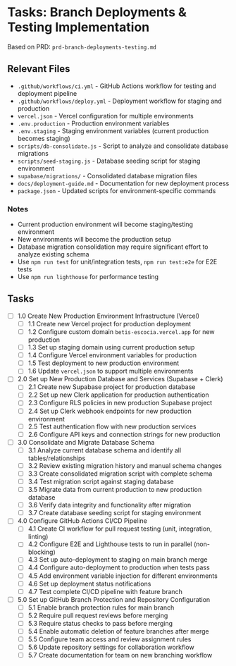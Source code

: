 # Tasks: Branch Deployments & Testing Implementation

Based on PRD: `prd-branch-deployments-testing.md`

## Relevant Files

- `.github/workflows/ci.yml` - GitHub Actions workflow for testing and deployment pipeline
- `.github/workflows/deploy.yml` - Deployment workflow for staging and production
- `vercel.json` - Vercel configuration for multiple environments
- `.env.production` - Production environment variables  
- `.env.staging` - Staging environment variables (current production becomes staging)
- `scripts/db-consolidate.js` - Script to analyze and consolidate database migrations
- `scripts/seed-staging.js` - Database seeding script for staging environment
- `supabase/migrations/` - Consolidated database migration files
- `docs/deployment-guide.md` - Documentation for new deployment process
- `package.json` - Updated scripts for environment-specific commands

### Notes

- Current production environment will become staging/testing environment
- New environments will become the production setup
- Database migration consolidation may require significant effort to analyze existing schema
- Use `npm run test` for unit/integration tests, `npm run test:e2e` for E2E tests
- Use `npm run lighthouse` for performance testing

## Tasks

- [ ] 1.0 Create New Production Environment Infrastructure (Vercel)
  - [ ] 1.1 Create new Vercel project for production deployment
  - [ ] 1.2 Configure custom domain `betis-escocia.vercel.app` for new production
  - [ ] 1.3 Set up staging domain using current production setup
  - [ ] 1.4 Configure Vercel environment variables for production
  - [ ] 1.5 Test deployment to new production environment
  - [ ] 1.6 Update `vercel.json` to support multiple environments

- [ ] 2.0 Set up New Production Database and Services (Supabase + Clerk)
  - [ ] 2.1 Create new Supabase project for production database
  - [ ] 2.2 Set up new Clerk application for production authentication
  - [ ] 2.3 Configure RLS policies in new production Supabase project
  - [ ] 2.4 Set up Clerk webhook endpoints for new production environment
  - [ ] 2.5 Test authentication flow with new production services
  - [ ] 2.6 Configure API keys and connection strings for new production

- [ ] 3.0 Consolidate and Migrate Database Schema
  - [ ] 3.1 Analyze current database schema and identify all tables/relationships
  - [ ] 3.2 Review existing migration history and manual schema changes
  - [ ] 3.3 Create consolidated migration script with complete schema
  - [ ] 3.4 Test migration script against staging database
  - [ ] 3.5 Migrate data from current production to new production database
  - [ ] 3.6 Verify data integrity and functionality after migration
  - [ ] 3.7 Create database seeding script for staging environment

- [ ] 4.0 Configure GitHub Actions CI/CD Pipeline
  - [ ] 4.1 Create CI workflow for pull request testing (unit, integration, linting)
  - [ ] 4.2 Configure E2E and Lighthouse tests to run in parallel (non-blocking)
  - [ ] 4.3 Set up auto-deployment to staging on main branch merge
  - [ ] 4.4 Configure auto-deployment to production when tests pass
  - [ ] 4.5 Add environment variable injection for different environments
  - [ ] 4.6 Set up deployment status notifications
  - [ ] 4.7 Test complete CI/CD pipeline with feature branch

- [ ] 5.0 Set up GitHub Branch Protection and Repository Configuration
  - [ ] 5.1 Enable branch protection rules for main branch
  - [ ] 5.2 Require pull request reviews before merging
  - [ ] 5.3 Require status checks to pass before merging
  - [ ] 5.4 Enable automatic deletion of feature branches after merge
  - [ ] 5.5 Configure team access and review assignment rules
  - [ ] 5.6 Update repository settings for collaboration workflow
  - [ ] 5.7 Create documentation for team on new branching workflow